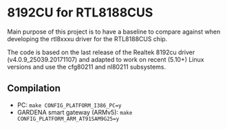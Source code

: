 # 8192CU for RTL8188CUS

Main purpose of this project is to have a baseline to compare against when
developing the rtl8xxxu driver for the RTL8188CUS chip.

The code is based on the last release of the Realtek 8192cu driver
(v4.0.9_25039.20171107) and adapted to work on recent (5.10+) Linux versions
and use the cfg80211 and nl80211 subsystems.

## Compilation
* PC: `make CONFIG_PLATFORM_I386_PC=y`
* GARDENA smart gateway (ARMv5): `make CONFIG_PLATFORM_ARM_AT91SAM9G25=y`
